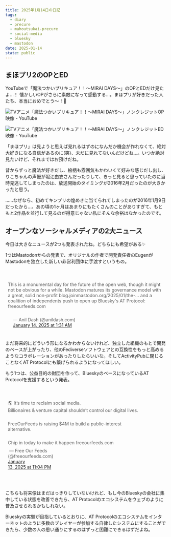 ```yaml
---
title: 2025年1月14日の日記
tags:
  - diary
  - precure
  - mahoutsukai-precure
  - social-media
  - bluesky
  - mastodon
date: 2025-01-14
state: public
---
```



<!-- Core web component and styling -->
<script type="module" src="https://cdn.jsdelivr.net/npm/bluesky-post-embed@^1.0.0/+esm"></script>
<link rel="stylesheet" href="https://cdn.jsdelivr.net/npm/bluesky-post-embed@^1.0.0/dist/core.min.css">

<!-- Built-in themes -->
<link rel="stylesheet" href="https://cdn.jsdelivr.net/npm/bluesky-post-embed@^1.0.0/themes/light.min.css" media="(prefers-color-scheme: light)">
<link rel="stylesheet" href="https://cdn.jsdelivr.net/npm/bluesky-post-embed@^1.0.0/themes/dim.min.css" media="(prefers-color-scheme: dark)">

<!-- Fallback/placeholder elements if JS script is taking a while to load or is failing -->
<style>
  .bluesky-post-fallback {
    margin: 16px 0;
    border-left: 3px solid var(--divider);
    padding: 4px 8px;
    white-space: pre-wrap;
    overflow-wrap: break-word;
  }
  .bluesky-post-fallback p {
    margin: 0 0 8px 0;
  }
</style>

## まほプリ2のOPとED

YouTubeで「魔法つかいプリキュア！！〜MIRAI DAYS〜」のOPとEDだけ見たよ…！ 懐かしいOPがさらに素敵になって感動する…。まほプリが好きだった人たち、本当におめでとう〜！🎉

![TVアニメ「魔法つかいプリキュア！！～MIRAI DAYS～」ノンクレジットOP映像 - YouTube](https://www.youtube.com/watch?v=y5dpB20vJ34)

![TVアニメ「魔法つかいプリキュア！！～MIRAI DAYS～」ノンクレジットED映像 - YouTube](https://www.youtube.com/watch?v=W6aQNrDD2Oc)

「まほプリ」は見ようと思えば見れるはずのになんだか機会が作れなくて、絶対大好きになる自信があるのに(笑)、未だに見れてないんだけどね…。いつか絶対見たいけど、それまではお預けだね。

昔からずっと魔法が好きだし、絵柄も雰囲気もかわいくて好みな感じだし出し、りこちゃんの声優が堀江由衣さんだったりして、きっと見ると思っていたのに当時見逃してしまったのは、放送開始のタイミングが2016年2月だったのが大きかったと思う。

……なぜなら、初めてキンプリの煌めきに当てられてしまったのが2016年1月9日だったから…。あの頃の1ヶ月はあまりにもたくさんのことがありすぎて、もともと2作品を並行して見るのが得意じゃない私にそんな余裕はなかったのです。

## オープンなソーシャルメディアの2大ニュース

今日は大きなニュースが2つも発表されたね。どちらにも希望がある✨

1つはMastodonからの発表で、オリジナルの作者で開発責任者のEugenがMastodonを独立した新しい非営利団体に手渡すというもの。

<bluesky-post src="at://did:plc:sg2e2kqdsdp2q2zl44txadbp/app.bsky.feed.post/3lfn5wtna222t">
  <blockquote class="bluesky-post-fallback">
    <p dir="auto">This is a monumental day for the future of the open web, though it might not be obvious for a while. Mastodon matures its governance model with a great, solid non-profit blog.joinmastodon.org/2025/01/the-... and a coalition of independents push to open up Bluesky's AT Protocol: freeourfeeds.com</p>
    — Anil Dash (@anildash.com)
    <a href="https://bsky.app/profile/did:plc:sg2e2kqdsdp2q2zl44txadbp/post/3lfn5wtna222t">January 14, 2025 at 1:31 AM</a>
  </blockquote>
</bluesky-post>

まだ将来的にどういう形になるかわからないけれど、独立した組織のもとで開発のペースが上がったり、他のFediverseソフトウェアとの互換性をもっと高めるようなコラボレーションがあったりしたらいいな。そしてActivityPubに閉じることなくAT Protocolにも繋げられるようになってほしい。

もう1つは、公益目的の財団を作って、BlueskyのベースになっているAT Protocolを支援するという発表。

<bluesky-post src="at://did:plc:jlnt34kma25je44lu4m4jxwj/app.bsky.feed.post/3lfmvqip7zk2v">
  <blockquote class="bluesky-post-fallback">
    <p dir="auto">🌎 It’s time to reclaim social media.
Billionaires &#38; venture capital shouldn’t control our digital lives.

FreeOurFeeds is raising $4M to build a public-interest alternative.

Chip in today to make it happen freeourfeeds.com</p>
— Free Our Feeds (@freeourfeeds.com)
<a href="https://bsky.app/profile/did:plc:jlnt34kma25je44lu4m4jxwj/post/3lfmvqip7zk2v">January 13, 2025 at 11:04 PM</a>
  </blockquote>
</bluesky-post>

こちらも将来像はまだはっきりしていないけれど、もし今のBlueskyの会社に集中している状態を改善できたら、AT Protocolのエコシステムをウェブのように普及させられるかもしれない。

Blueskyの実験が目指しているとおりに、AT Protocolのエコシステムをインターネットのように多数のプレイヤーが参加する自律したシステムにすることができたら、少数の人の思い通りにするのはずっと困難にできるはずだよね。
